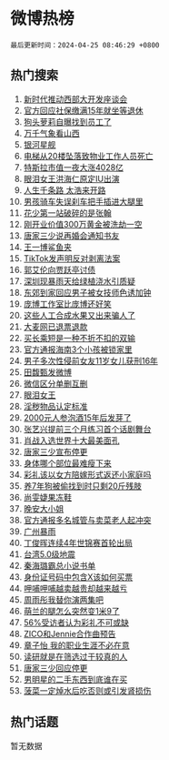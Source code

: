 # 微博热榜

`最后更新时间：2024-04-25 08:46:29 +0800`

## 热门搜索

1. [新时代推动西部大开发座谈会](https://m.weibo.cn/search?containerid=100103type%3D1%26t%3D10%26q%3D%23%E6%96%B0%E6%97%B6%E4%BB%A3%E6%8E%A8%E5%8A%A8%E8%A5%BF%E9%83%A8%E5%A4%A7%E5%BC%80%E5%8F%91%E5%BA%A7%E8%B0%88%E4%BC%9A%23&stream_entry_id=51&isnewpage=1&extparam=seat%3D1%26pos%3D0%26q%3D%2523%25E6%2596%25B0%25E6%2597%25B6%25E4%25BB%25A3%25E6%258E%25A8%25E5%258A%25A8%25E8%25A5%25BF%25E9%2583%25A8%25E5%25A4%25A7%25E5%25BC%2580%25E5%258F%2591%25E5%25BA%25A7%25E8%25B0%2588%25E4%25BC%259A%2523%26dgr%3D0%26c_type%3D51%26cate%3D10103%26stream_entry_id%3D51%26filter_type%3Drealtimehot%26display_time%3D1714005988%26pre_seqid%3D171400598820702085898)
1. [官方回应社保缴满15年就坐等退休](https://m.weibo.cn/search?containerid=100103type%3D1%26t%3D10%26q%3D%23%E5%AE%98%E6%96%B9%E5%9B%9E%E5%BA%94%E7%A4%BE%E4%BF%9D%E7%BC%B4%E6%BB%A115%E5%B9%B4%E5%B0%B1%E5%9D%90%E7%AD%89%E9%80%80%E4%BC%91%23&stream_entry_id=31&isnewpage=1&extparam=seat%3D1%26c_type%3D31%26dgr%3D0%26pos%3D0%26cate%3D5001%26flag%3D1%26band_rank%3D1%26stream_entry_id%3D31%26q%3D%2523%25E5%25AE%2598%25E6%2596%25B9%25E5%259B%259E%25E5%25BA%2594%25E7%25A4%25BE%25E4%25BF%259D%25E7%25BC%25B4%25E6%25BB%25A115%25E5%25B9%25B4%25E5%25B0%25B1%25E5%259D%2590%25E7%25AD%2589%25E9%2580%2580%25E4%25BC%2591%2523%26realpos%3D1%26lcate%3D5001%26filter_type%3Drealtimehot%26display_time%3D1714005988%26pre_seqid%3D171400598820702085898)
1. [狗头萝莉自曝找到员工了](https://m.weibo.cn/search?containerid=100103type%3D1%26t%3D10%26q%3D%23%E7%8B%97%E5%A4%B4%E8%90%9D%E8%8E%89%E8%87%AA%E6%9B%9D%E6%89%BE%E5%88%B0%E5%91%98%E5%B7%A5%E4%BA%86%23&stream_entry_id=31&isnewpage=1&extparam=seat%3D1%26c_type%3D31%26dgr%3D0%26pos%3D1%26cate%3D5001%26flag%3D2%26band_rank%3D2%26stream_entry_id%3D31%26q%3D%2523%25E7%258B%2597%25E5%25A4%25B4%25E8%2590%259D%25E8%258E%2589%25E8%2587%25AA%25E6%259B%259D%25E6%2589%25BE%25E5%2588%25B0%25E5%2591%2598%25E5%25B7%25A5%25E4%25BA%2586%2523%26realpos%3D2%26lcate%3D5001%26filter_type%3Drealtimehot%26display_time%3D1714005988%26pre_seqid%3D171400598820702085898)
1. [万千气象看山西](https://m.weibo.cn/search?containerid=100103type%3D1%26t%3D10%26q%3D%23%E4%B8%87%E5%8D%83%E6%B0%94%E8%B1%A1%E7%9C%8B%E5%B1%B1%E8%A5%BF%23&stream_entry_id=31&isnewpage=1&extparam=seat%3D1%26c_type%3D31%26dgr%3D0%26pos%3D2%26cate%3D5001%26flag%3D0%26band_rank%3D3%26stream_entry_id%3D31%26q%3D%2523%25E4%25B8%2587%25E5%258D%2583%25E6%25B0%2594%25E8%25B1%25A1%25E7%259C%258B%25E5%25B1%25B1%25E8%25A5%25BF%2523%26realpos%3D3%26lcate%3D5001%26filter_type%3Drealtimehot%26display_time%3D1714005988%26pre_seqid%3D171400598820702085898)
1. [银河星舰](https://m.weibo.cn/search?containerid=100103type%3D1%26t%3D10%26q%3D%23%E9%93%B6%E6%B2%B3%E6%98%9F%E8%88%B0%23&stream_entry_id=31&isnewpage=1&extparam=seat%3D1%26adid%3D232724%26c_type%3D31%26dgr%3D0%26pos%3D3%26cate%3D5001%26topic_ad%3D1%26band_rank%3D4%26stream_entry_id%3D31%26is_ad_pos%3D1%26q%3D%2523%25E9%2593%25B6%25E6%25B2%25B3%25E6%2598%259F%25E8%2588%25B0%2523%26lcate%3D5001%26filter_type%3Drealtimehot%26display_time%3D1714005988%26pre_seqid%3D171400598820702085898)
1. [电梯从20楼坠落致物业工作人员死亡](https://m.weibo.cn/search?containerid=100103type%3D1%26t%3D10%26q%3D%23%E7%94%B5%E6%A2%AF%E4%BB%8E20%E6%A5%BC%E5%9D%A0%E8%90%BD%E8%87%B4%E7%89%A9%E4%B8%9A%E5%B7%A5%E4%BD%9C%E4%BA%BA%E5%91%98%E6%AD%BB%E4%BA%A1%23&stream_entry_id=31&isnewpage=1&extparam=seat%3D1%26c_type%3D31%26dgr%3D0%26pos%3D4%26cate%3D5001%26flag%3D1%26band_rank%3D4%26stream_entry_id%3D31%26q%3D%2523%25E7%2594%25B5%25E6%25A2%25AF%25E4%25BB%258E20%25E6%25A5%25BC%25E5%259D%25A0%25E8%2590%25BD%25E8%2587%25B4%25E7%2589%25A9%25E4%25B8%259A%25E5%25B7%25A5%25E4%25BD%259C%25E4%25BA%25BA%25E5%2591%2598%25E6%25AD%25BB%25E4%25BA%25A1%2523%26realpos%3D4%26lcate%3D5001%26filter_type%3Drealtimehot%26display_time%3D1714005988%26pre_seqid%3D171400598820702085898)
1. [特斯拉市值一夜大涨4028亿](https://m.weibo.cn/search?containerid=100103type%3D1%26t%3D10%26q%3D%23%E7%89%B9%E6%96%AF%E6%8B%89%E5%B8%82%E5%80%BC%E4%B8%80%E5%A4%9C%E5%A4%A7%E6%B6%A84028%E4%BA%BF%23&stream_entry_id=31&isnewpage=1&extparam=seat%3D1%26c_type%3D31%26dgr%3D0%26pos%3D5%26cate%3D5001%26flag%3D1%26band_rank%3D5%26stream_entry_id%3D31%26q%3D%2523%25E7%2589%25B9%25E6%2596%25AF%25E6%258B%2589%25E5%25B8%2582%25E5%2580%25BC%25E4%25B8%2580%25E5%25A4%259C%25E5%25A4%25A7%25E6%25B6%25A84028%25E4%25BA%25BF%2523%26realpos%3D5%26lcate%3D5001%26filter_type%3Drealtimehot%26display_time%3D1714005988%26pre_seqid%3D171400598820702085898)
1. [眼泪女王洪海仁原定IU出演](https://m.weibo.cn/search?containerid=100103type%3D1%26t%3D10%26q%3D%23%E7%9C%BC%E6%B3%AA%E5%A5%B3%E7%8E%8B%E6%B4%AA%E6%B5%B7%E4%BB%81%E5%8E%9F%E5%AE%9AIU%E5%87%BA%E6%BC%94%23&stream_entry_id=31&isnewpage=1&extparam=seat%3D1%26c_type%3D31%26dgr%3D0%26pos%3D6%26cate%3D5001%26flag%3D1%26band_rank%3D6%26stream_entry_id%3D31%26q%3D%2523%25E7%259C%25BC%25E6%25B3%25AA%25E5%25A5%25B3%25E7%258E%258B%25E6%25B4%25AA%25E6%25B5%25B7%25E4%25BB%2581%25E5%258E%259F%25E5%25AE%259AIU%25E5%2587%25BA%25E6%25BC%2594%2523%26realpos%3D6%26lcate%3D5001%26filter_type%3Drealtimehot%26display_time%3D1714005988%26pre_seqid%3D171400598820702085898)
1. [人生千条路 太浩来开路](https://m.weibo.cn/search?containerid=100103type%3D1%26t%3D10%26q%3D%23%E4%BA%BA%E7%94%9F%E5%8D%83%E6%9D%A1%E8%B7%AF+%E5%A4%AA%E6%B5%A9%E6%9D%A5%E5%BC%80%E8%B7%AF%23&stream_entry_id=31&isnewpage=1&extparam=seat%3D1%26adid%3D231709%26c_type%3D31%26dgr%3D0%26pos%3D7%26cate%3D5001%26topic_ad%3D1%26band_rank%3D7%26stream_entry_id%3D31%26is_ad_pos%3D1%26q%3D%2523%25E4%25BA%25BA%25E7%2594%259F%25E5%258D%2583%25E6%259D%25A1%25E8%25B7%25AF%2520%25E5%25A4%25AA%25E6%25B5%25A9%25E6%259D%25A5%25E5%25BC%2580%25E8%25B7%25AF%2523%26lcate%3D5001%26filter_type%3Drealtimehot%26display_time%3D1714005988%26pre_seqid%3D171400598820702085898)
1. [男孩骑车失误刹车把手插进大腿里](https://m.weibo.cn/search?containerid=100103type%3D1%26t%3D10%26q%3D%23%E7%94%B7%E5%AD%A9%E9%AA%91%E8%BD%A6%E5%A4%B1%E8%AF%AF%E5%88%B9%E8%BD%A6%E6%8A%8A%E6%89%8B%E6%8F%92%E8%BF%9B%E5%A4%A7%E8%85%BF%E9%87%8C%23&stream_entry_id=31&isnewpage=1&extparam=seat%3D1%26c_type%3D31%26dgr%3D0%26pos%3D8%26cate%3D5001%26flag%3D2%26band_rank%3D7%26stream_entry_id%3D31%26q%3D%2523%25E7%2594%25B7%25E5%25AD%25A9%25E9%25AA%2591%25E8%25BD%25A6%25E5%25A4%25B1%25E8%25AF%25AF%25E5%2588%25B9%25E8%25BD%25A6%25E6%258A%258A%25E6%2589%258B%25E6%258F%2592%25E8%25BF%259B%25E5%25A4%25A7%25E8%2585%25BF%25E9%2587%258C%2523%26realpos%3D7%26lcate%3D5001%26filter_type%3Drealtimehot%26display_time%3D1714005988%26pre_seqid%3D171400598820702085898)
1. [花少第一站破碎的是张翰](https://m.weibo.cn/search?containerid=100103type%3D1%26t%3D10%26q%3D%23%E8%8A%B1%E5%B0%91%E7%AC%AC%E4%B8%80%E7%AB%99%E7%A0%B4%E7%A2%8E%E7%9A%84%E6%98%AF%E5%BC%A0%E7%BF%B0%23&stream_entry_id=31&isnewpage=1&extparam=seat%3D1%26c_type%3D31%26dgr%3D0%26pos%3D9%26cate%3D5001%26flag%3D2%26band_rank%3D8%26stream_entry_id%3D31%26q%3D%2523%25E8%258A%25B1%25E5%25B0%2591%25E7%25AC%25AC%25E4%25B8%2580%25E7%25AB%2599%25E7%25A0%25B4%25E7%25A2%258E%25E7%259A%2584%25E6%2598%25AF%25E5%25BC%25A0%25E7%25BF%25B0%2523%26realpos%3D8%26lcate%3D5001%26filter_type%3Drealtimehot%26display_time%3D1714005988%26pre_seqid%3D171400598820702085898)
1. [刚开业价值300万黄金被洗劫一空](https://m.weibo.cn/search?containerid=100103type%3D1%26t%3D10%26q%3D%23%E5%88%9A%E5%BC%80%E4%B8%9A%E4%BB%B7%E5%80%BC300%E4%B8%87%E9%BB%84%E9%87%91%E8%A2%AB%E6%B4%97%E5%8A%AB%E4%B8%80%E7%A9%BA%23&stream_entry_id=31&isnewpage=1&extparam=seat%3D1%26c_type%3D31%26dgr%3D0%26pos%3D10%26cate%3D5001%26flag%3D1%26band_rank%3D9%26stream_entry_id%3D31%26q%3D%2523%25E5%2588%259A%25E5%25BC%2580%25E4%25B8%259A%25E4%25BB%25B7%25E5%2580%25BC300%25E4%25B8%2587%25E9%25BB%2584%25E9%2587%2591%25E8%25A2%25AB%25E6%25B4%2597%25E5%258A%25AB%25E4%25B8%2580%25E7%25A9%25BA%2523%26realpos%3D9%26lcate%3D5001%26filter_type%3Drealtimehot%26display_time%3D1714005988%26pre_seqid%3D171400598820702085898)
1. [唐家三少说再婚会通知书友](https://m.weibo.cn/search?containerid=100103type%3D1%26t%3D10%26q%3D%23%E5%94%90%E5%AE%B6%E4%B8%89%E5%B0%91%E8%AF%B4%E5%86%8D%E5%A9%9A%E4%BC%9A%E9%80%9A%E7%9F%A5%E4%B9%A6%E5%8F%8B%23&stream_entry_id=31&isnewpage=1&extparam=seat%3D1%26c_type%3D31%26dgr%3D0%26pos%3D11%26cate%3D5001%26flag%3D1%26band_rank%3D10%26stream_entry_id%3D31%26q%3D%2523%25E5%2594%2590%25E5%25AE%25B6%25E4%25B8%2589%25E5%25B0%2591%25E8%25AF%25B4%25E5%2586%258D%25E5%25A9%259A%25E4%25BC%259A%25E9%2580%259A%25E7%259F%25A5%25E4%25B9%25A6%25E5%258F%258B%2523%26realpos%3D10%26lcate%3D5001%26filter_type%3Drealtimehot%26display_time%3D1714005988%26pre_seqid%3D171400598820702085898)
1. [王一博鲨鱼夹](https://m.weibo.cn/search?containerid=100103type%3D1%26t%3D10%26q%3D%23%E7%8E%8B%E4%B8%80%E5%8D%9A%E9%B2%A8%E9%B1%BC%E5%A4%B9%23&stream_entry_id=31&isnewpage=1&extparam=seat%3D1%26c_type%3D31%26dgr%3D0%26pos%3D12%26cate%3D5001%26flag%3D1%26band_rank%3D11%26stream_entry_id%3D31%26q%3D%2523%25E7%258E%258B%25E4%25B8%2580%25E5%258D%259A%25E9%25B2%25A8%25E9%25B1%25BC%25E5%25A4%25B9%2523%26realpos%3D11%26lcate%3D5001%26filter_type%3Drealtimehot%26display_time%3D1714005988%26pre_seqid%3D171400598820702085898)
1. [TikTok发声明反对剥离法案](https://m.weibo.cn/search?containerid=100103type%3D1%26t%3D10%26q%3D%23TikTok%E5%8F%91%E5%A3%B0%E6%98%8E%E5%8F%8D%E5%AF%B9%E5%89%A5%E7%A6%BB%E6%B3%95%E6%A1%88%23&stream_entry_id=31&isnewpage=1&extparam=seat%3D1%26c_type%3D31%26dgr%3D0%26pos%3D13%26cate%3D5001%26flag%3D1%26band_rank%3D12%26stream_entry_id%3D31%26q%3D%2523TikTok%25E5%258F%2591%25E5%25A3%25B0%25E6%2598%258E%25E5%258F%258D%25E5%25AF%25B9%25E5%2589%25A5%25E7%25A6%25BB%25E6%25B3%2595%25E6%25A1%2588%2523%26realpos%3D12%26lcate%3D5001%26filter_type%3Drealtimehot%26display_time%3D1714005988%26pre_seqid%3D171400598820702085898)
1. [郭艾伦向贾跃亭讨债](https://m.weibo.cn/search?containerid=100103type%3D1%26t%3D10%26q%3D%23%E9%83%AD%E8%89%BE%E4%BC%A6%E5%90%91%E8%B4%BE%E8%B7%83%E4%BA%AD%E8%AE%A8%E5%80%BA%23&stream_entry_id=31&isnewpage=1&extparam=seat%3D1%26c_type%3D31%26dgr%3D0%26pos%3D14%26cate%3D5001%26flag%3D1%26band_rank%3D13%26stream_entry_id%3D31%26q%3D%2523%25E9%2583%25AD%25E8%2589%25BE%25E4%25BC%25A6%25E5%2590%2591%25E8%25B4%25BE%25E8%25B7%2583%25E4%25BA%25AD%25E8%25AE%25A8%25E5%2580%25BA%2523%26realpos%3D13%26lcate%3D5001%26filter_type%3Drealtimehot%26display_time%3D1714005988%26pre_seqid%3D171400598820702085898)
1. [深圳现暴雨天给绿植浇水引质疑](https://m.weibo.cn/search?containerid=100103type%3D1%26t%3D10%26q%3D%23%E6%B7%B1%E5%9C%B3%E7%8E%B0%E6%9A%B4%E9%9B%A8%E5%A4%A9%E7%BB%99%E7%BB%BF%E6%A4%8D%E6%B5%87%E6%B0%B4%E5%BC%95%E8%B4%A8%E7%96%91%23&stream_entry_id=31&isnewpage=1&extparam=seat%3D1%26c_type%3D31%26dgr%3D0%26pos%3D15%26cate%3D5001%26flag%3D0%26band_rank%3D14%26stream_entry_id%3D31%26q%3D%2523%25E6%25B7%25B1%25E5%259C%25B3%25E7%258E%25B0%25E6%259A%25B4%25E9%259B%25A8%25E5%25A4%25A9%25E7%25BB%2599%25E7%25BB%25BF%25E6%25A4%258D%25E6%25B5%2587%25E6%25B0%25B4%25E5%25BC%2595%25E8%25B4%25A8%25E7%2596%2591%2523%26realpos%3D14%26lcate%3D5001%26filter_type%3Drealtimehot%26display_time%3D1714005988%26pre_seqid%3D171400598820702085898)
1. [东郊到家回应男子被女技师色诱加钟](https://m.weibo.cn/search?containerid=100103type%3D1%26t%3D10%26q%3D%23%E4%B8%9C%E9%83%8A%E5%88%B0%E5%AE%B6%E5%9B%9E%E5%BA%94%E7%94%B7%E5%AD%90%E8%A2%AB%E5%A5%B3%E6%8A%80%E5%B8%88%E8%89%B2%E8%AF%B1%E5%8A%A0%E9%92%9F%23&stream_entry_id=31&isnewpage=1&extparam=seat%3D1%26c_type%3D31%26dgr%3D0%26pos%3D16%26cate%3D5001%26flag%3D1%26band_rank%3D15%26stream_entry_id%3D31%26q%3D%2523%25E4%25B8%259C%25E9%2583%258A%25E5%2588%25B0%25E5%25AE%25B6%25E5%259B%259E%25E5%25BA%2594%25E7%2594%25B7%25E5%25AD%2590%25E8%25A2%25AB%25E5%25A5%25B3%25E6%258A%2580%25E5%25B8%2588%25E8%2589%25B2%25E8%25AF%25B1%25E5%258A%25A0%25E9%2592%259F%2523%26realpos%3D15%26lcate%3D5001%26filter_type%3Drealtimehot%26display_time%3D1714005988%26pre_seqid%3D171400598820702085898)
1. [庞博工作室比庞博还好笑](https://m.weibo.cn/search?containerid=100103type%3D1%26t%3D10%26q%3D%E5%BA%9E%E5%8D%9A%E5%B7%A5%E4%BD%9C%E5%AE%A4%E6%AF%94%E5%BA%9E%E5%8D%9A%E8%BF%98%E5%A5%BD%E7%AC%91&stream_entry_id=31&isnewpage=1&extparam=seat%3D1%26c_type%3D31%26dgr%3D0%26pos%3D17%26cate%3D5001%26flag%3D1%26band_rank%3D16%26stream_entry_id%3D31%26q%3D%25E5%25BA%259E%25E5%258D%259A%25E5%25B7%25A5%25E4%25BD%259C%25E5%25AE%25A4%25E6%25AF%2594%25E5%25BA%259E%25E5%258D%259A%25E8%25BF%2598%25E5%25A5%25BD%25E7%25AC%2591%26realpos%3D16%26lcate%3D5001%26filter_type%3Drealtimehot%26display_time%3D1714005988%26pre_seqid%3D171400598820702085898)
1. [这些人工合成水果又出来骗人了](https://m.weibo.cn/search?containerid=100103type%3D1%26t%3D10%26q%3D%23%E8%BF%99%E4%BA%9B%E4%BA%BA%E5%B7%A5%E5%90%88%E6%88%90%E6%B0%B4%E6%9E%9C%E5%8F%88%E5%87%BA%E6%9D%A5%E9%AA%97%E4%BA%BA%E4%BA%86%23&stream_entry_id=31&isnewpage=1&extparam=seat%3D1%26c_type%3D31%26dgr%3D0%26pos%3D18%26cate%3D5001%26flag%3D2%26band_rank%3D17%26stream_entry_id%3D31%26q%3D%2523%25E8%25BF%2599%25E4%25BA%259B%25E4%25BA%25BA%25E5%25B7%25A5%25E5%2590%2588%25E6%2588%2590%25E6%25B0%25B4%25E6%259E%259C%25E5%258F%2588%25E5%2587%25BA%25E6%259D%25A5%25E9%25AA%2597%25E4%25BA%25BA%25E4%25BA%2586%2523%26realpos%3D17%26lcate%3D5001%26filter_type%3Drealtimehot%26display_time%3D1714005988%26pre_seqid%3D171400598820702085898)
1. [大麦网已退票退款](https://m.weibo.cn/search?containerid=100103type%3D1%26t%3D10%26q%3D%23%E5%A4%A7%E9%BA%A6%E7%BD%91%E5%B7%B2%E9%80%80%E7%A5%A8%E9%80%80%E6%AC%BE%23&stream_entry_id=31&isnewpage=1&extparam=seat%3D1%26c_type%3D31%26dgr%3D0%26pos%3D19%26cate%3D5001%26flag%3D2%26band_rank%3D18%26stream_entry_id%3D31%26q%3D%2523%25E5%25A4%25A7%25E9%25BA%25A6%25E7%25BD%2591%25E5%25B7%25B2%25E9%2580%2580%25E7%25A5%25A8%25E9%2580%2580%25E6%25AC%25BE%2523%26realpos%3D18%26lcate%3D5001%26filter_type%3Drealtimehot%26display_time%3D1714005988%26pre_seqid%3D171400598820702085898)
1. [买长乘短是一种不折不扣的双输](https://m.weibo.cn/search?containerid=100103type%3D1%26t%3D10%26q%3D%23%E4%B9%B0%E9%95%BF%E4%B9%98%E7%9F%AD%E6%98%AF%E4%B8%80%E7%A7%8D%E4%B8%8D%E6%8A%98%E4%B8%8D%E6%89%A3%E7%9A%84%E5%8F%8C%E8%BE%93%23&stream_entry_id=31&isnewpage=1&extparam=seat%3D1%26c_type%3D31%26dgr%3D0%26pos%3D20%26cate%3D5001%26flag%3D0%26band_rank%3D19%26stream_entry_id%3D31%26q%3D%2523%25E4%25B9%25B0%25E9%2595%25BF%25E4%25B9%2598%25E7%259F%25AD%25E6%2598%25AF%25E4%25B8%2580%25E7%25A7%258D%25E4%25B8%258D%25E6%258A%2598%25E4%25B8%258D%25E6%2589%25A3%25E7%259A%2584%25E5%258F%258C%25E8%25BE%2593%2523%26realpos%3D19%26lcate%3D5001%26filter_type%3Drealtimehot%26display_time%3D1714005988%26pre_seqid%3D171400598820702085898)
1. [官方通报海南3个小孩被锁家里](https://m.weibo.cn/search?containerid=100103type%3D1%26t%3D10%26q%3D%23%E5%AE%98%E6%96%B9%E9%80%9A%E6%8A%A5%E6%B5%B7%E5%8D%973%E4%B8%AA%E5%B0%8F%E5%AD%A9%E8%A2%AB%E9%94%81%E5%AE%B6%E9%87%8C%23&stream_entry_id=31&isnewpage=1&extparam=seat%3D1%26c_type%3D31%26dgr%3D0%26pos%3D21%26cate%3D5001%26flag%3D1%26band_rank%3D20%26stream_entry_id%3D31%26q%3D%2523%25E5%25AE%2598%25E6%2596%25B9%25E9%2580%259A%25E6%258A%25A5%25E6%25B5%25B7%25E5%258D%25973%25E4%25B8%25AA%25E5%25B0%258F%25E5%25AD%25A9%25E8%25A2%25AB%25E9%2594%2581%25E5%25AE%25B6%25E9%2587%258C%2523%26realpos%3D20%26lcate%3D5001%26filter_type%3Drealtimehot%26display_time%3D1714005988%26pre_seqid%3D171400598820702085898)
1. [男子多次性侵前女友11岁女儿获刑16年](https://m.weibo.cn/search?containerid=100103type%3D1%26t%3D10%26q%3D%23%E7%94%B7%E5%AD%90%E5%A4%9A%E6%AC%A1%E6%80%A7%E4%BE%B5%E5%89%8D%E5%A5%B3%E5%8F%8B11%E5%B2%81%E5%A5%B3%E5%84%BF%E8%8E%B7%E5%88%9116%E5%B9%B4%23&stream_entry_id=31&isnewpage=1&extparam=seat%3D1%26c_type%3D31%26dgr%3D0%26pos%3D22%26cate%3D5001%26flag%3D0%26band_rank%3D21%26stream_entry_id%3D31%26q%3D%2523%25E7%2594%25B7%25E5%25AD%2590%25E5%25A4%259A%25E6%25AC%25A1%25E6%2580%25A7%25E4%25BE%25B5%25E5%2589%258D%25E5%25A5%25B3%25E5%258F%258B11%25E5%25B2%2581%25E5%25A5%25B3%25E5%2584%25BF%25E8%258E%25B7%25E5%2588%259116%25E5%25B9%25B4%2523%26realpos%3D21%26lcate%3D5001%26filter_type%3Drealtimehot%26display_time%3D1714005988%26pre_seqid%3D171400598820702085898)
1. [田馥甄发微博](https://m.weibo.cn/search?containerid=100103type%3D1%26t%3D10%26q%3D%23%E7%94%B0%E9%A6%A5%E7%94%84%E5%8F%91%E5%BE%AE%E5%8D%9A%23&stream_entry_id=31&isnewpage=1&extparam=seat%3D1%26c_type%3D31%26dgr%3D0%26pos%3D23%26cate%3D5001%26flag%3D2%26band_rank%3D22%26stream_entry_id%3D31%26q%3D%2523%25E7%2594%25B0%25E9%25A6%25A5%25E7%2594%2584%25E5%258F%2591%25E5%25BE%25AE%25E5%258D%259A%2523%26realpos%3D22%26lcate%3D5001%26filter_type%3Drealtimehot%26display_time%3D1714005988%26pre_seqid%3D171400598820702085898)
1. [微信区分单删互删](https://m.weibo.cn/search?containerid=100103type%3D1%26t%3D10%26q%3D%23%E5%BE%AE%E4%BF%A1%E5%8C%BA%E5%88%86%E5%8D%95%E5%88%A0%E4%BA%92%E5%88%A0%23&stream_entry_id=31&isnewpage=1&extparam=seat%3D1%26c_type%3D31%26dgr%3D0%26pos%3D24%26cate%3D5001%26flag%3D0%26band_rank%3D23%26stream_entry_id%3D31%26q%3D%2523%25E5%25BE%25AE%25E4%25BF%25A1%25E5%258C%25BA%25E5%2588%2586%25E5%258D%2595%25E5%2588%25A0%25E4%25BA%2592%25E5%2588%25A0%2523%26realpos%3D23%26lcate%3D5001%26filter_type%3Drealtimehot%26display_time%3D1714005988%26pre_seqid%3D171400598820702085898)
1. [眼泪女王](https://m.weibo.cn/search?containerid=100103type%3D1%26t%3D10%26q%3D%E7%9C%BC%E6%B3%AA%E5%A5%B3%E7%8E%8B&stream_entry_id=31&isnewpage=1&extparam=seat%3D1%26c_type%3D31%26dgr%3D0%26pos%3D25%26cate%3D5001%26flag%3D1%26band_rank%3D24%26stream_entry_id%3D31%26q%3D%25E7%259C%25BC%25E6%25B3%25AA%25E5%25A5%25B3%25E7%258E%258B%26realpos%3D24%26lcate%3D5001%26filter_type%3Drealtimehot%26display_time%3D1714005988%26pre_seqid%3D171400598820702085898)
1. [淫秽物品认定标准](https://m.weibo.cn/search?containerid=100103type%3D1%26t%3D10%26q%3D%E6%B7%AB%E7%A7%BD%E7%89%A9%E5%93%81%E8%AE%A4%E5%AE%9A%E6%A0%87%E5%87%86&stream_entry_id=31&isnewpage=1&extparam=seat%3D1%26c_type%3D31%26dgr%3D0%26pos%3D26%26cate%3D5001%26flag%3D1%26band_rank%3D25%26stream_entry_id%3D31%26q%3D%25E6%25B7%25AB%25E7%25A7%25BD%25E7%2589%25A9%25E5%2593%2581%25E8%25AE%25A4%25E5%25AE%259A%25E6%25A0%2587%25E5%2587%2586%26realpos%3D25%26lcate%3D5001%26filter_type%3Drealtimehot%26display_time%3D1714005988%26pre_seqid%3D171400598820702085898)
1. [2000元人参泡酒15年后发芽了](https://m.weibo.cn/search?containerid=100103type%3D1%26t%3D10%26q%3D%232000%E5%85%83%E4%BA%BA%E5%8F%82%E6%B3%A1%E9%85%9215%E5%B9%B4%E5%90%8E%E5%8F%91%E8%8A%BD%E4%BA%86%23&stream_entry_id=31&isnewpage=1&extparam=seat%3D1%26c_type%3D31%26dgr%3D0%26pos%3D27%26cate%3D5001%26flag%3D0%26band_rank%3D26%26stream_entry_id%3D31%26q%3D%25232000%25E5%2585%2583%25E4%25BA%25BA%25E5%258F%2582%25E6%25B3%25A1%25E9%2585%259215%25E5%25B9%25B4%25E5%2590%258E%25E5%258F%2591%25E8%258A%25BD%25E4%25BA%2586%2523%26realpos%3D26%26lcate%3D5001%26filter_type%3Drealtimehot%26display_time%3D1714005988%26pre_seqid%3D171400598820702085898)
1. [张艺兴提前三个月练习首个话剧舞台](https://m.weibo.cn/search?containerid=100103type%3D1%26t%3D10%26q%3D%23%E5%BC%A0%E8%89%BA%E5%85%B4%E6%8F%90%E5%89%8D%E4%B8%89%E4%B8%AA%E6%9C%88%E7%BB%83%E4%B9%A0%E9%A6%96%E4%B8%AA%E8%AF%9D%E5%89%A7%E8%88%9E%E5%8F%B0%23&stream_entry_id=31&isnewpage=1&extparam=seat%3D1%26c_type%3D31%26dgr%3D0%26pos%3D28%26cate%3D5001%26flag%3D1%26band_rank%3D27%26stream_entry_id%3D31%26q%3D%2523%25E5%25BC%25A0%25E8%2589%25BA%25E5%2585%25B4%25E6%258F%2590%25E5%2589%258D%25E4%25B8%2589%25E4%25B8%25AA%25E6%259C%2588%25E7%25BB%2583%25E4%25B9%25A0%25E9%25A6%2596%25E4%25B8%25AA%25E8%25AF%259D%25E5%2589%25A7%25E8%2588%259E%25E5%258F%25B0%2523%26realpos%3D27%26lcate%3D5001%26filter_type%3Drealtimehot%26display_time%3D1714005988%26pre_seqid%3D171400598820702085898)
1. [肖战入选世界十大最美面孔](https://m.weibo.cn/search?containerid=100103type%3D1%26t%3D10%26q%3D%23%E8%82%96%E6%88%98%E5%85%A5%E9%80%89%E4%B8%96%E7%95%8C%E5%8D%81%E5%A4%A7%E6%9C%80%E7%BE%8E%E9%9D%A2%E5%AD%94%23&stream_entry_id=31&isnewpage=1&extparam=seat%3D1%26c_type%3D31%26dgr%3D0%26pos%3D29%26cate%3D5001%26flag%3D1%26band_rank%3D28%26stream_entry_id%3D31%26q%3D%2523%25E8%2582%2596%25E6%2588%2598%25E5%2585%25A5%25E9%2580%2589%25E4%25B8%2596%25E7%2595%258C%25E5%258D%2581%25E5%25A4%25A7%25E6%259C%2580%25E7%25BE%258E%25E9%259D%25A2%25E5%25AD%2594%2523%26realpos%3D28%26lcate%3D5001%26filter_type%3Drealtimehot%26display_time%3D1714005988%26pre_seqid%3D171400598820702085898)
1. [唐家三少宣布停更](https://m.weibo.cn/search?containerid=100103type%3D1%26t%3D10%26q%3D%23%E5%94%90%E5%AE%B6%E4%B8%89%E5%B0%91%E5%AE%A3%E5%B8%83%E5%81%9C%E6%9B%B4%23&stream_entry_id=31&isnewpage=1&extparam=seat%3D1%26c_type%3D31%26dgr%3D0%26pos%3D30%26cate%3D5001%26flag%3D0%26band_rank%3D29%26stream_entry_id%3D31%26q%3D%2523%25E5%2594%2590%25E5%25AE%25B6%25E4%25B8%2589%25E5%25B0%2591%25E5%25AE%25A3%25E5%25B8%2583%25E5%2581%259C%25E6%259B%25B4%2523%26realpos%3D29%26lcate%3D5001%26filter_type%3Drealtimehot%26display_time%3D1714005988%26pre_seqid%3D171400598820702085898)
1. [身体哪个部位最难瘦下来](https://m.weibo.cn/search?containerid=100103type%3D1%26t%3D10%26q%3D%23%E8%BA%AB%E4%BD%93%E5%93%AA%E4%B8%AA%E9%83%A8%E4%BD%8D%E6%9C%80%E9%9A%BE%E7%98%A6%E4%B8%8B%E6%9D%A5%23&stream_entry_id=31&isnewpage=1&extparam=seat%3D1%26c_type%3D31%26dgr%3D0%26pos%3D31%26cate%3D5001%26flag%3D0%26band_rank%3D30%26stream_entry_id%3D31%26q%3D%2523%25E8%25BA%25AB%25E4%25BD%2593%25E5%2593%25AA%25E4%25B8%25AA%25E9%2583%25A8%25E4%25BD%258D%25E6%259C%2580%25E9%259A%25BE%25E7%2598%25A6%25E4%25B8%258B%25E6%259D%25A5%2523%26realpos%3D30%26lcate%3D5001%26filter_type%3Drealtimehot%26display_time%3D1714005988%26pre_seqid%3D171400598820702085898)
1. [彩礼该以女方陪嫁形式返还小家庭吗](https://m.weibo.cn/search?containerid=100103type%3D1%26t%3D10%26q%3D%23%E5%BD%A9%E7%A4%BC%E8%AF%A5%E4%BB%A5%E5%A5%B3%E6%96%B9%E9%99%AA%E5%AB%81%E5%BD%A2%E5%BC%8F%E8%BF%94%E8%BF%98%E5%B0%8F%E5%AE%B6%E5%BA%AD%E5%90%97%23&stream_entry_id=31&isnewpage=1&extparam=seat%3D1%26c_type%3D31%26dgr%3D0%26pos%3D32%26cate%3D5001%26flag%3D1%26band_rank%3D31%26stream_entry_id%3D31%26q%3D%2523%25E5%25BD%25A9%25E7%25A4%25BC%25E8%25AF%25A5%25E4%25BB%25A5%25E5%25A5%25B3%25E6%2596%25B9%25E9%2599%25AA%25E5%25AB%2581%25E5%25BD%25A2%25E5%25BC%258F%25E8%25BF%2594%25E8%25BF%2598%25E5%25B0%258F%25E5%25AE%25B6%25E5%25BA%25AD%25E5%2590%2597%2523%26realpos%3D31%26lcate%3D5001%26filter_type%3Drealtimehot%26display_time%3D1714005988%26pre_seqid%3D171400598820702085898)
1. [养7年狗被偷找到时只剩20斤残肢](https://m.weibo.cn/search?containerid=100103type%3D1%26t%3D10%26q%3D%23%E5%85%BB7%E5%B9%B4%E7%8B%97%E8%A2%AB%E5%81%B7%E6%89%BE%E5%88%B0%E6%97%B6%E5%8F%AA%E5%89%A920%E6%96%A4%E6%AE%8B%E8%82%A2%23&stream_entry_id=31&isnewpage=1&extparam=seat%3D1%26c_type%3D31%26dgr%3D0%26pos%3D33%26cate%3D5001%26flag%3D0%26band_rank%3D32%26stream_entry_id%3D31%26q%3D%2523%25E5%2585%25BB7%25E5%25B9%25B4%25E7%258B%2597%25E8%25A2%25AB%25E5%2581%25B7%25E6%2589%25BE%25E5%2588%25B0%25E6%2597%25B6%25E5%258F%25AA%25E5%2589%25A920%25E6%2596%25A4%25E6%25AE%258B%25E8%2582%25A2%2523%26realpos%3D32%26lcate%3D5001%26filter_type%3Drealtimehot%26display_time%3D1714005988%26pre_seqid%3D171400598820702085898)
1. [尚雯婕果冻鞋](https://m.weibo.cn/search?containerid=100103type%3D1%26t%3D10%26q%3D%23%E5%B0%9A%E9%9B%AF%E5%A9%95%E6%9E%9C%E5%86%BB%E9%9E%8B%23&stream_entry_id=31&isnewpage=1&extparam=seat%3D1%26c_type%3D31%26dgr%3D0%26pos%3D34%26cate%3D5001%26flag%3D1%26band_rank%3D33%26stream_entry_id%3D31%26q%3D%2523%25E5%25B0%259A%25E9%259B%25AF%25E5%25A9%2595%25E6%259E%259C%25E5%2586%25BB%25E9%259E%258B%2523%26realpos%3D33%26lcate%3D5001%26filter_type%3Drealtimehot%26display_time%3D1714005988%26pre_seqid%3D171400598820702085898)
1. [晚安大小姐](https://m.weibo.cn/search?containerid=100103type%3D1%26t%3D10%26q%3D%E6%99%9A%E5%AE%89%E5%A4%A7%E5%B0%8F%E5%A7%90&stream_entry_id=31&isnewpage=1&extparam=seat%3D1%26c_type%3D31%26dgr%3D0%26pos%3D35%26cate%3D5001%26flag%3D1%26band_rank%3D34%26stream_entry_id%3D31%26q%3D%25E6%2599%259A%25E5%25AE%2589%25E5%25A4%25A7%25E5%25B0%258F%25E5%25A7%2590%26realpos%3D34%26lcate%3D5001%26filter_type%3Drealtimehot%26display_time%3D1714005988%26pre_seqid%3D171400598820702085898)
1. [官方通报多名城管与卖菜老人起冲突](https://m.weibo.cn/search?containerid=100103type%3D1%26t%3D10%26q%3D%23%E5%AE%98%E6%96%B9%E9%80%9A%E6%8A%A5%E5%A4%9A%E5%90%8D%E5%9F%8E%E7%AE%A1%E4%B8%8E%E5%8D%96%E8%8F%9C%E8%80%81%E4%BA%BA%E8%B5%B7%E5%86%B2%E7%AA%81%23&stream_entry_id=31&isnewpage=1&extparam=seat%3D1%26c_type%3D31%26dgr%3D0%26pos%3D36%26cate%3D5001%26flag%3D1%26band_rank%3D35%26stream_entry_id%3D31%26q%3D%2523%25E5%25AE%2598%25E6%2596%25B9%25E9%2580%259A%25E6%258A%25A5%25E5%25A4%259A%25E5%2590%258D%25E5%259F%258E%25E7%25AE%25A1%25E4%25B8%258E%25E5%258D%2596%25E8%258F%259C%25E8%2580%2581%25E4%25BA%25BA%25E8%25B5%25B7%25E5%2586%25B2%25E7%25AA%2581%2523%26realpos%3D35%26lcate%3D5001%26filter_type%3Drealtimehot%26display_time%3D1714005988%26pre_seqid%3D171400598820702085898)
1. [广州暴雨](https://m.weibo.cn/search?containerid=100103type%3D1%26t%3D10%26q%3D%E5%B9%BF%E5%B7%9E%E6%9A%B4%E9%9B%A8&stream_entry_id=31&isnewpage=1&extparam=seat%3D1%26c_type%3D31%26dgr%3D0%26pos%3D37%26cate%3D5001%26flag%3D1%26band_rank%3D36%26stream_entry_id%3D31%26q%3D%25E5%25B9%25BF%25E5%25B7%259E%25E6%259A%25B4%25E9%259B%25A8%26realpos%3D36%26lcate%3D5001%26filter_type%3Drealtimehot%26display_time%3D1714005988%26pre_seqid%3D171400598820702085898)
1. [丁俊晖连续4年世锦赛首轮出局](https://m.weibo.cn/search?containerid=100103type%3D1%26t%3D10%26q%3D%23%E4%B8%81%E4%BF%8A%E6%99%96%E8%BF%9E%E7%BB%AD4%E5%B9%B4%E4%B8%96%E9%94%A6%E8%B5%9B%E9%A6%96%E8%BD%AE%E5%87%BA%E5%B1%80%23&stream_entry_id=31&isnewpage=1&extparam=seat%3D1%26c_type%3D31%26dgr%3D0%26pos%3D38%26cate%3D5001%26flag%3D0%26band_rank%3D37%26stream_entry_id%3D31%26q%3D%2523%25E4%25B8%2581%25E4%25BF%258A%25E6%2599%2596%25E8%25BF%259E%25E7%25BB%25AD4%25E5%25B9%25B4%25E4%25B8%2596%25E9%2594%25A6%25E8%25B5%259B%25E9%25A6%2596%25E8%25BD%25AE%25E5%2587%25BA%25E5%25B1%2580%2523%26realpos%3D37%26lcate%3D5001%26filter_type%3Drealtimehot%26display_time%3D1714005988%26pre_seqid%3D171400598820702085898)
1. [台湾5.0级地震](https://m.weibo.cn/search?containerid=100103type%3D1%26t%3D10%26q%3D%E5%8F%B0%E6%B9%BE5.0%E7%BA%A7%E5%9C%B0%E9%9C%87&stream_entry_id=31&isnewpage=1&extparam=seat%3D1%26c_type%3D31%26dgr%3D0%26pos%3D39%26cate%3D5001%26flag%3D1%26band_rank%3D38%26stream_entry_id%3D31%26q%3D%25E5%258F%25B0%25E6%25B9%25BE5.0%25E7%25BA%25A7%25E5%259C%25B0%25E9%259C%2587%26realpos%3D38%26lcate%3D5001%26filter_type%3Drealtimehot%26display_time%3D1714005988%26pre_seqid%3D171400598820702085898)
1. [秦海璐霸总小说书单](https://m.weibo.cn/search?containerid=100103type%3D1%26t%3D10%26q%3D%23%E7%A7%A6%E6%B5%B7%E7%92%90%E9%9C%B8%E6%80%BB%E5%B0%8F%E8%AF%B4%E4%B9%A6%E5%8D%95%23&stream_entry_id=31&isnewpage=1&extparam=seat%3D1%26c_type%3D31%26dgr%3D0%26pos%3D40%26cate%3D5001%26flag%3D0%26band_rank%3D39%26stream_entry_id%3D31%26q%3D%2523%25E7%25A7%25A6%25E6%25B5%25B7%25E7%2592%2590%25E9%259C%25B8%25E6%2580%25BB%25E5%25B0%258F%25E8%25AF%25B4%25E4%25B9%25A6%25E5%258D%2595%2523%26realpos%3D39%26lcate%3D5001%26filter_type%3Drealtimehot%26display_time%3D1714005988%26pre_seqid%3D171400598820702085898)
1. [身份证号码中包含X该如何买票](https://m.weibo.cn/search?containerid=100103type%3D1%26t%3D10%26q%3D%23%E8%BA%AB%E4%BB%BD%E8%AF%81%E5%8F%B7%E7%A0%81%E4%B8%AD%E5%8C%85%E5%90%ABX%E8%AF%A5%E5%A6%82%E4%BD%95%E4%B9%B0%E7%A5%A8%23&stream_entry_id=31&isnewpage=1&extparam=seat%3D1%26c_type%3D31%26dgr%3D0%26pos%3D41%26cate%3D5001%26flag%3D0%26band_rank%3D40%26stream_entry_id%3D31%26q%3D%2523%25E8%25BA%25AB%25E4%25BB%25BD%25E8%25AF%2581%25E5%258F%25B7%25E7%25A0%2581%25E4%25B8%25AD%25E5%258C%2585%25E5%2590%25ABX%25E8%25AF%25A5%25E5%25A6%2582%25E4%25BD%2595%25E4%25B9%25B0%25E7%25A5%25A8%2523%26realpos%3D40%26lcate%3D5001%26filter_type%3Drealtimehot%26display_time%3D1714005988%26pre_seqid%3D171400598820702085898)
1. [呷哺呷哺越卖越贵却越来越亏](https://m.weibo.cn/search?containerid=100103type%3D1%26t%3D10%26q%3D%23%E5%91%B7%E5%93%BA%E5%91%B7%E5%93%BA%E8%B6%8A%E5%8D%96%E8%B6%8A%E8%B4%B5%E5%8D%B4%E8%B6%8A%E6%9D%A5%E8%B6%8A%E4%BA%8F%23&stream_entry_id=31&isnewpage=1&extparam=seat%3D1%26c_type%3D31%26dgr%3D0%26pos%3D42%26cate%3D5001%26flag%3D1%26band_rank%3D41%26stream_entry_id%3D31%26q%3D%2523%25E5%2591%25B7%25E5%2593%25BA%25E5%2591%25B7%25E5%2593%25BA%25E8%25B6%258A%25E5%258D%2596%25E8%25B6%258A%25E8%25B4%25B5%25E5%258D%25B4%25E8%25B6%258A%25E6%259D%25A5%25E8%25B6%258A%25E4%25BA%258F%2523%26realpos%3D41%26lcate%3D5001%26filter_type%3Drealtimehot%26display_time%3D1714005988%26pre_seqid%3D171400598820702085898)
1. [周雨彤我替你演两集吧](https://m.weibo.cn/search?containerid=100103type%3D1%26t%3D10%26q%3D%23%E5%91%A8%E9%9B%A8%E5%BD%A4%E6%88%91%E6%9B%BF%E4%BD%A0%E6%BC%94%E4%B8%A4%E9%9B%86%E5%90%A7%23&stream_entry_id=31&isnewpage=1&extparam=seat%3D1%26c_type%3D31%26dgr%3D0%26pos%3D43%26cate%3D5001%26flag%3D1%26band_rank%3D42%26stream_entry_id%3D31%26q%3D%2523%25E5%2591%25A8%25E9%259B%25A8%25E5%25BD%25A4%25E6%2588%2591%25E6%259B%25BF%25E4%25BD%25A0%25E6%25BC%2594%25E4%25B8%25A4%25E9%259B%2586%25E5%2590%25A7%2523%26realpos%3D42%26lcate%3D5001%26filter_type%3Drealtimehot%26display_time%3D1714005988%26pre_seqid%3D171400598820702085898)
1. [萌兰的腿怎么突然变1米9了](https://m.weibo.cn/search?containerid=100103type%3D1%26t%3D10%26q%3D%23%E8%90%8C%E5%85%B0%E7%9A%84%E8%85%BF%E6%80%8E%E4%B9%88%E7%AA%81%E7%84%B6%E5%8F%981%E7%B1%B39%E4%BA%86%23&stream_entry_id=31&isnewpage=1&extparam=seat%3D1%26c_type%3D31%26dgr%3D0%26pos%3D44%26cate%3D5001%26flag%3D32768%26band_rank%3D43%26stream_entry_id%3D31%26q%3D%2523%25E8%2590%258C%25E5%2585%25B0%25E7%259A%2584%25E8%2585%25BF%25E6%2580%258E%25E4%25B9%2588%25E7%25AA%2581%25E7%2584%25B6%25E5%258F%25981%25E7%25B1%25B39%25E4%25BA%2586%2523%26realpos%3D43%26lcate%3D5001%26filter_type%3Drealtimehot%26display_time%3D1714005988%26pre_seqid%3D171400598820702085898)
1. [56%受访者认为彩礼不可或缺](https://m.weibo.cn/search?containerid=100103type%3D1%26t%3D10%26q%3D%2356%25%E5%8F%97%E8%AE%BF%E8%80%85%E8%AE%A4%E4%B8%BA%E5%BD%A9%E7%A4%BC%E4%B8%8D%E5%8F%AF%E6%88%96%E7%BC%BA%23&stream_entry_id=31&isnewpage=1&extparam=seat%3D1%26c_type%3D31%26dgr%3D0%26pos%3D45%26cate%3D5001%26flag%3D1%26band_rank%3D44%26stream_entry_id%3D31%26q%3D%252356%2525%25E5%258F%2597%25E8%25AE%25BF%25E8%2580%2585%25E8%25AE%25A4%25E4%25B8%25BA%25E5%25BD%25A9%25E7%25A4%25BC%25E4%25B8%258D%25E5%258F%25AF%25E6%2588%2596%25E7%25BC%25BA%2523%26realpos%3D44%26lcate%3D5001%26filter_type%3Drealtimehot%26display_time%3D1714005988%26pre_seqid%3D171400598820702085898)
1. [ZICO和Jennie合作曲预告](https://m.weibo.cn/search?containerid=100103type%3D1%26t%3D10%26q%3D%23ZICO%E5%92%8CJennie%E5%90%88%E4%BD%9C%E6%9B%B2%E9%A2%84%E5%91%8A%23&stream_entry_id=31&isnewpage=1&extparam=seat%3D1%26c_type%3D31%26dgr%3D0%26pos%3D46%26cate%3D5001%26flag%3D1%26band_rank%3D45%26stream_entry_id%3D31%26q%3D%2523ZICO%25E5%2592%258CJennie%25E5%2590%2588%25E4%25BD%259C%25E6%259B%25B2%25E9%25A2%2584%25E5%2591%258A%2523%26realpos%3D45%26lcate%3D5001%26filter_type%3Drealtimehot%26display_time%3D1714005988%26pre_seqid%3D171400598820702085898)
1. [章子怡 我的职业生涯不必在意](https://m.weibo.cn/search?containerid=100103type%3D1%26t%3D10%26q%3D%E7%AB%A0%E5%AD%90%E6%80%A1+%E6%88%91%E7%9A%84%E8%81%8C%E4%B8%9A%E7%94%9F%E6%B6%AF%E4%B8%8D%E5%BF%85%E5%9C%A8%E6%84%8F&stream_entry_id=31&isnewpage=1&extparam=seat%3D1%26c_type%3D31%26dgr%3D0%26pos%3D47%26cate%3D5001%26flag%3D0%26band_rank%3D46%26stream_entry_id%3D31%26q%3D%25E7%25AB%25A0%25E5%25AD%2590%25E6%2580%25A1%2520%25E6%2588%2591%25E7%259A%2584%25E8%2581%258C%25E4%25B8%259A%25E7%2594%259F%25E6%25B6%25AF%25E4%25B8%258D%25E5%25BF%2585%25E5%259C%25A8%25E6%2584%258F%26realpos%3D46%26lcate%3D5001%26filter_type%3Drealtimehot%26display_time%3D1714005988%26pre_seqid%3D171400598820702085898)
1. [读研就是在筛选过于较真的人](https://m.weibo.cn/search?containerid=100103type%3D1%26t%3D10%26q%3D%23%E8%AF%BB%E7%A0%94%E5%B0%B1%E6%98%AF%E5%9C%A8%E7%AD%9B%E9%80%89%E8%BF%87%E4%BA%8E%E8%BE%83%E7%9C%9F%E7%9A%84%E4%BA%BA%23&stream_entry_id=31&isnewpage=1&extparam=seat%3D1%26c_type%3D31%26dgr%3D0%26pos%3D48%26cate%3D5001%26flag%3D0%26band_rank%3D47%26stream_entry_id%3D31%26q%3D%2523%25E8%25AF%25BB%25E7%25A0%2594%25E5%25B0%25B1%25E6%2598%25AF%25E5%259C%25A8%25E7%25AD%259B%25E9%2580%2589%25E8%25BF%2587%25E4%25BA%258E%25E8%25BE%2583%25E7%259C%259F%25E7%259A%2584%25E4%25BA%25BA%2523%26realpos%3D47%26lcate%3D5001%26filter_type%3Drealtimehot%26display_time%3D1714005988%26pre_seqid%3D171400598820702085898)
1. [唐家三少回应停更](https://m.weibo.cn/search?containerid=100103type%3D1%26t%3D10%26q%3D%23%E5%94%90%E5%AE%B6%E4%B8%89%E5%B0%91%E5%9B%9E%E5%BA%94%E5%81%9C%E6%9B%B4%23&stream_entry_id=31&isnewpage=1&extparam=seat%3D1%26c_type%3D31%26dgr%3D0%26pos%3D49%26cate%3D5001%26flag%3D1%26band_rank%3D48%26stream_entry_id%3D31%26q%3D%2523%25E5%2594%2590%25E5%25AE%25B6%25E4%25B8%2589%25E5%25B0%2591%25E5%259B%259E%25E5%25BA%2594%25E5%2581%259C%25E6%259B%25B4%2523%26realpos%3D48%26lcate%3D5001%26filter_type%3Drealtimehot%26display_time%3D1714005988%26pre_seqid%3D171400598820702085898)
1. [男明星的二手东西到底谁在买](https://m.weibo.cn/search?containerid=100103type%3D1%26t%3D10%26q%3D%23%E7%94%B7%E6%98%8E%E6%98%9F%E7%9A%84%E4%BA%8C%E6%89%8B%E4%B8%9C%E8%A5%BF%E5%88%B0%E5%BA%95%E8%B0%81%E5%9C%A8%E4%B9%B0%23&stream_entry_id=31&isnewpage=1&extparam=seat%3D1%26c_type%3D31%26dgr%3D0%26pos%3D50%26cate%3D5001%26flag%3D0%26band_rank%3D49%26stream_entry_id%3D31%26q%3D%2523%25E7%2594%25B7%25E6%2598%258E%25E6%2598%259F%25E7%259A%2584%25E4%25BA%258C%25E6%2589%258B%25E4%25B8%259C%25E8%25A5%25BF%25E5%2588%25B0%25E5%25BA%2595%25E8%25B0%2581%25E5%259C%25A8%25E4%25B9%25B0%2523%26realpos%3D49%26lcate%3D5001%26filter_type%3Drealtimehot%26display_time%3D1714005988%26pre_seqid%3D171400598820702085898)
1. [菠菜一定焯水后吃否则或引发肾损伤](https://m.weibo.cn/search?containerid=100103type%3D1%26t%3D10%26q%3D%23%E8%8F%A0%E8%8F%9C%E4%B8%80%E5%AE%9A%E7%84%AF%E6%B0%B4%E5%90%8E%E5%90%83%E5%90%A6%E5%88%99%E6%88%96%E5%BC%95%E5%8F%91%E8%82%BE%E6%8D%9F%E4%BC%A4%23&stream_entry_id=31&isnewpage=1&extparam=seat%3D1%26c_type%3D31%26dgr%3D0%26pos%3D51%26cate%3D5001%26flag%3D0%26band_rank%3D50%26stream_entry_id%3D31%26q%3D%2523%25E8%258F%25A0%25E8%258F%259C%25E4%25B8%2580%25E5%25AE%259A%25E7%2584%25AF%25E6%25B0%25B4%25E5%2590%258E%25E5%2590%2583%25E5%2590%25A6%25E5%2588%2599%25E6%2588%2596%25E5%25BC%2595%25E5%258F%2591%25E8%2582%25BE%25E6%258D%259F%25E4%25BC%25A4%2523%26realpos%3D50%26lcate%3D5001%26filter_type%3Drealtimehot%26display_time%3D1714005988%26pre_seqid%3D171400598820702085898)

## 热门话题

暂无数据
